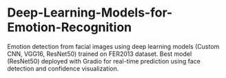 # Deep-Learning-Models-for-Emotion-Recognition
Emotion detection from facial images using deep learning models (Custom CNN, VGG16, ResNet50) trained on FER2013 dataset. Best model (ResNet50) deployed with Gradio for real-time prediction using face detection and confidence visualization.
